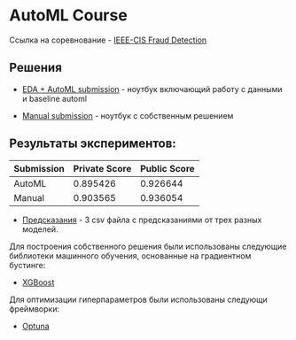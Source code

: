 # AutoML Course

Ссылка на соревнование - [IEEE-CIS Fraud Detection](https://www.kaggle.com/competitions/ieee-fraud-detection/overview)

## Решения
- [EDA + AutoML submission](https://github.com/kikikita/automl_course/blob/main/automl-submission.ipynb) - ноутбук включающий работу с данными и baseline automl

- [Manual submission](https://github.com/kikikita/automl_course/blob/main/manual-submission.ipynb) - ноутбук с собственным решением

## Результаты экспериментов:

| Submission | Private Score | Public Score |
|------------|---------------|--------------|
| AutoML     | 0.895426      | 0.926644     |
| Manual     | 0.903565      | 0.936054     |

- [Предсказания]() - 3 csv файла с предсказаниями от трех разных моделей.

Для построения собственного решения были использованы следующие библиотеки машинного обучения, основанные на градиентном бустинге:

- [XGBoost](https://xgboost.readthedocs.io/en/stable/)

Для оптимизации гиперпараметров были использованы следующи фреймворки:

- [Optuna](https://optuna.org/)
